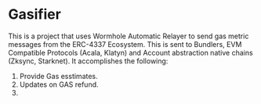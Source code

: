 # Gasifier
This is a project that uses Wormhole Automatic Relayer to send gas metric messages from the ERC-4337 Ecosystem. This is sent to Bundlers, EVM Compatible Protocols (Acala, Klatyn) and Account abstraction native chains (Zksync, Starknet). It accomplishes the following:
1. Provide Gas esstimates.
2. Updates on GAS refund.
3. 
